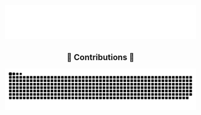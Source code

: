 <h1 align="center">
  <picture>
    <img src="https://raw.githubusercontent.com/XZTDean/XZTDean/dist/username_header.svg" />
  </picture>
</h1>
<div align="center">
  <h2>🐍 Contributions 🐍</h2>
  <picture>
    <source media="(prefers-color-scheme: dark)" srcset="https://raw.githubusercontent.com/XZTDean/XZTDean/dist/github-contribution-grid-snake-dark.svg" />
    <source media="(prefers-color-scheme: light)" srcset="https://raw.githubusercontent.com/XZTDean/XZTDean/dist/github-contribution-grid-snake.svg" />
    <img alt="github-snake" src="https://raw.githubusercontent.com/XZTDean/XZTDean/dist/github-contribution-grid-snake.svg" />
  </picture>
</div>